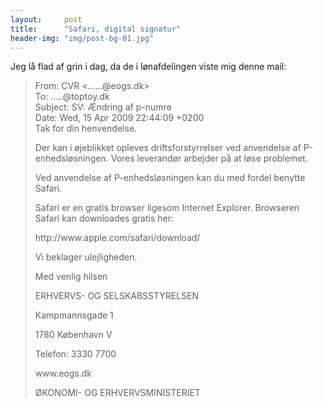 ```yaml
---
layout:     post
title:      "Safari, digital signatur"
header-img: "img/post-bg-01.jpg"
---
```

Jeg lå flad af grin i dag, da de i lønafdelingen viste mig denne mail:

<blockquote>
From: 	CVR <......@eogs.dk><br />
To: .....@toptoy.dk<br />
Subject: 	SV: &AElig;ndring af p-numre<br />
Date: 	Wed, 15 Apr 2009 22:44:09 +0200<br />
Tak for din henvendelse.</p>
<p>Der kan i &oslash;jeblikket opleves driftsforstyrrelser ved anvendelse af P-enhedsl&oslash;sningen. Vores leverand&oslash;r arbejder p&aring; at l&oslash;se problemet.</p>
<p>Ved anvendelse af P-enhedsl&oslash;sningen kan du med fordel benytte Safari.</p>
<p>Safari er en gratis browser ligesom Internet Explorer. Browseren Safari kan downloades gratis her:</p>
<p>http://www.apple.com/safari/download/</p>
<p>Vi beklager ulejligheden.</p>
<p>Med venlig hilsen</p>
<p>ERHVERVS- OG SELSKABSSTYRELSEN</p>
<p>Kampmannsgade 1</p>
<p>1780 K&oslash;benhavn V</p>
<p>Telefon: 3330 7700</p>
<p>www.eogs.dk</p>
<p>&Oslash;KONOMI- OG ERHVERVSMINISTERIET</p>
</blockquote>
